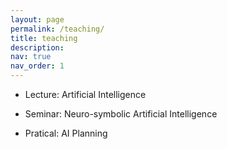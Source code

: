 ```yaml
---
layout: page
permalink: /teaching/
title: teaching
description: 
nav: true
nav_order: 1
---
```


* Lecture: Artificial Intelligence

* Seminar: Neuro-symbolic Artificial Intelligence

* Pratical: AI Planning
